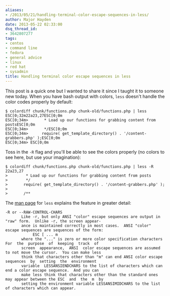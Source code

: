 ```yaml
---
aliases:
- /2013/05/21/handling-terminal-color-escape-sequences-in-less/
author: Major Hayden
date: 2013-05-22 02:33:00
dsq_thread_id:
- 3642807277
tags:
- centos
- command line
- fedora
- general advice
- linux
- red hat
- sysadmin
title: Handling terminal color escape sequences in less
---
```


This post is a quick one but I wanted to share it since I taught it to someone new today. When you have bash output with colors, `less` doesn't handle the color codes properly by default:

```
$ colordiff chunk/functions.php chunk-old/functions.php | less
ESC[0;32m22a23,27ESC[0;0m
ESC[0;34m>       * Load up our functions for grabbing content from postsESC[0;0m
ESC[0;34m>       */ESC[0;0m
ESC[0;34m>      require( get_template_directory() . '/content-grabbers.php' );ESC[0;0m
ESC[0;34m> ESC[0;0m
```


Toss in the `-R` flag and you'll be able to see the colors properly (no colors to see here, but use your imagination):

```
$ colordiff chunk/functions.php chunk-old/functions.php | less -R
22a23,27
>        * Load up our functions for grabbing content from posts
>        */
>       require( get_template_directory() . '/content-grabbers.php' );
>
>       /**
```


The [man page][1] for `less` explains the feature in greater detail:

```
-R or --RAW-CONTROL-CHARS
       Like -r, but only ANSI "color" escape sequences are output in "raw" form.  Unlike -r, the screen appear-
       ance is maintained correctly in most cases.  ANSI "color" escape sequences are sequences of the form:
            ESC [ ... m
       where the "..." is zero or more color specification characters For  the  purpose  of  keeping  track  of
       screen  appearance,  ANSI  color escape sequences are assumed to not move the cursor.  You can make less
       think that characters other than "m" can end ANSI color escape  sequences  by  setting  the  environment
       variable  LESSANSIENDCHARS to the list of characters which can end a color escape sequence.  And you can
       make less think that characters other than the standard ones may appear between the ESC  and  the  m  by
       setting the environment variable LESSANSIMIDCHARS to the list of characters which can appear.
```


 [1]: http://linux.die.net/man/1/less